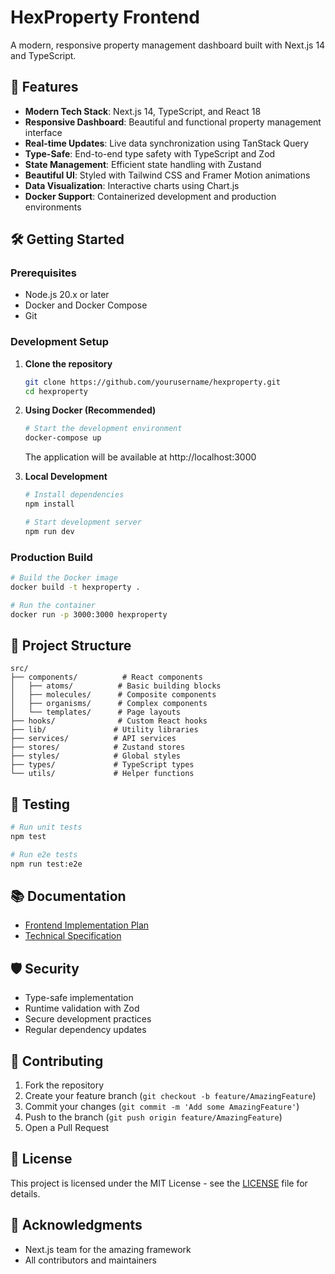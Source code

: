 # HexProperty Frontend

A modern, responsive property management dashboard built with Next.js 14 and TypeScript.

## 🚀 Features

- **Modern Tech Stack**: Next.js 14, TypeScript, and React 18
- **Responsive Dashboard**: Beautiful and functional property management interface
- **Real-time Updates**: Live data synchronization using TanStack Query
- **Type-Safe**: End-to-end type safety with TypeScript and Zod
- **State Management**: Efficient state handling with Zustand
- **Beautiful UI**: Styled with Tailwind CSS and Framer Motion animations
- **Data Visualization**: Interactive charts using Chart.js
- **Docker Support**: Containerized development and production environments

## 🛠️ Getting Started

### Prerequisites

- Node.js 20.x or later
- Docker and Docker Compose
- Git

### Development Setup

1. **Clone the repository**
   ```bash
   git clone https://github.com/yourusername/hexproperty.git
   cd hexproperty
   ```

2. **Using Docker (Recommended)**
   ```bash
   # Start the development environment
   docker-compose up
   ```
   The application will be available at http://localhost:3000

3. **Local Development**
   ```bash
   # Install dependencies
   npm install

   # Start development server
   npm run dev
   ```

### Production Build

```bash
# Build the Docker image
docker build -t hexproperty .

# Run the container
docker run -p 3000:3000 hexproperty
```

## 📁 Project Structure

```
src/
├── components/          # React components
│   ├── atoms/          # Basic building blocks
│   ├── molecules/      # Composite components
│   ├── organisms/      # Complex components
│   └── templates/      # Page layouts
├── hooks/              # Custom React hooks
├── lib/               # Utility libraries
├── services/          # API services
├── stores/            # Zustand stores
├── styles/            # Global styles
├── types/             # TypeScript types
└── utils/             # Helper functions
```

## 🧪 Testing

```bash
# Run unit tests
npm test

# Run e2e tests
npm run test:e2e
```

## 📚 Documentation

- [Frontend Implementation Plan](docs/frontend/frontend-implementation-plan.md)
- [Technical Specification](docs/frontend/frontend-technical-specification.md)

## 🛡️ Security

- Type-safe implementation
- Runtime validation with Zod
- Secure development practices
- Regular dependency updates

## 🤝 Contributing

1. Fork the repository
2. Create your feature branch (`git checkout -b feature/AmazingFeature`)
3. Commit your changes (`git commit -m 'Add some AmazingFeature'`)
4. Push to the branch (`git push origin feature/AmazingFeature`)
5. Open a Pull Request

## 📄 License

This project is licensed under the MIT License - see the [LICENSE](LICENSE) file for details.

## 🙏 Acknowledgments

- Next.js team for the amazing framework
- All contributors and maintainers
